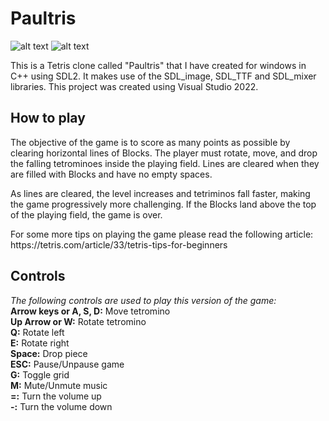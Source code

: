 # Paultris
![alt text](https://king-paul.com/wp-content/uploads/2023/04/paultris-title-screen.png)
![alt text](https://king-paul.com/wp-content/uploads/2023/03/paultris-gameplay.png)

<p>
This is a Tetris clone called "Paultris" that I have created for windows in C++ using SDL2. It makes use of the SDL_image, SDL_TTF and SDL_mixer libraries.
This project was created using Visual Studio 2022.</p>

## How to play
<p>
The objective of the game is to score as many points as possible by clearing horizontal lines of Blocks. The player must rotate, move, and drop the falling tetrominoes inside the playing field. Lines are cleared when they are filled with Blocks and have no empty spaces.
</p>
<p>
As lines are cleared, the level increases and tetriminos fall faster, making the game progressively more challenging. If the Blocks land above the top of the playing field, the game is over.
</p>
<p>
For some more tips on playing the game please read the following article: https://tetris.com/article/33/tetris-tips-for-beginners
</p>

## Controls
*The following controls are used to play this version of the game:* <br />
**Arrow keys or A, S, D:** Move tetromino <br />
**Up Arrow or W:** Rotate tetromino <br />
**Q:** Rotate left <br />
**E:** Rotate right <br />
**Space:** Drop piece <br />
**ESC:** Pause/Unpause game <br />
**G:** Toggle grid <br />
**M:** Mute/Unmute music <br />
**=:** Turn the volume up <br />
**-:** Turn the volume down <br />